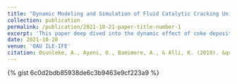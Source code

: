 ```yaml
---
title: "Dynamic Modeling and Simulation of Fluid Catalytic Cracking Unit Riser"
collection: publication
permalink: /publication/2021-10-21-paper-title-number-1
excerpt: 'This paper deep dived into the dynamic effect of coke deposition on FCCU catalyst on the dynamics of the cracking process using mathematical model to realize the dynamics of the system and numerically simulating the model using java programming language'
date: 2021-10-20
venue: 'OAU ILE-IFE'
citation: Osunleke, A., Ayeni, O., Bamimore, A., & Alli, K. (2019). &quot;Dynamic Modeling and Simulation of Fluid Catalytic Cracking Unit Riser.&quot; <i>Ife Journal of Technology</i>. vol(26)1,23-28. http://ijt.oauife.edu.ng/index.php/ijt/article/view/143
---
```


{% gist 6c0d2bdb85938de6c3b9463e9cf223a9 %}
